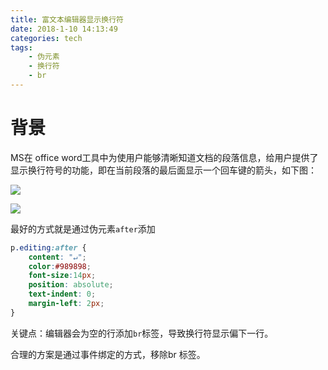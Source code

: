 ```yaml
---
title: 富文本编辑器显示换行符
date: 2018-1-10 14:13:49
categories: tech
tags: 
    - 伪元素
    - 换行符
    - br
---
```




# 背景

MS在 office word工具中为使用户能够清晰知道文档的段落信息，给用户提供了显示换行符号的功能，即在当前段落的最后面显示一个回车键的箭头，如下图：





![](http://sunjingwu.oss-cn-shanghai.aliyuncs.com/content/TIM%E6%88%AA%E5%9B%BE20180110152801.png)



![](http://sunjingwu.oss-cn-shanghai.aliyuncs.com/content/TIM%E6%88%AA%E5%9B%BE20180110152854.png)





最好的方式就是通过伪元素`after`添加

```css
p.editing:after {
    content: "↵";
    color:#989898;
    font-size:14px;
    position: absolute;
    text-indent: 0;
    margin-left: 2px;
}
```



关键点：编辑器会为空的行添加`br`标签，导致换行符显示偏下一行。

合理的方案是通过事件绑定的方式，移除br 标签。

